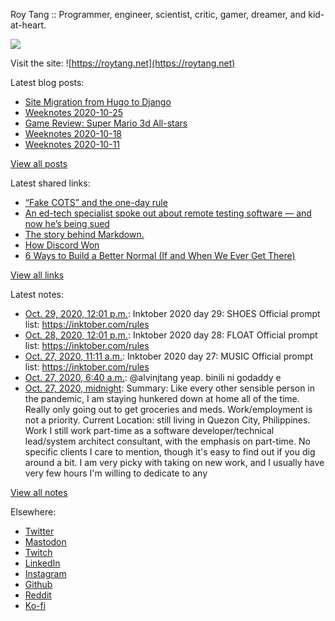 Roy Tang :: Programmer, engineer, scientist, critic, gamer, dreamer, and kid-at-heart.

![](https://roytang.net/img/profile.jpg)

Visit the site: ![https://roytang.net](https://roytang.net)

Latest blog posts:

- [Site Migration from Hugo to Django](https://roytang.net/2020/10/site-migration-to-django/)
- [Weeknotes 2020-10-25](https://roytang.net/2020/10/weeknotes-2020-10-25/)
- [Game Review: Super Mario 3d All-stars](https://roytang.net/2020/10/mario-3d-all-stars/)
- [Weeknotes 2020-10-18](https://roytang.net/2020/10/weeknotes-2020-10-18/)
- [Weeknotes 2020-10-11](https://roytang.net/2020/10/weeknotes-2020-10-11/)

[View all posts](https://roytang.net/blog)

Latest shared links:

- [“Fake COTS” and the one-day rule](https://roytang.net/2020/10/fake-cots-and-the-one-day-rule/)
- [An ed-tech specialist spoke out about remote testing software — and now he’s being sued](https://roytang.net/2020/10/an-ed-tech-specialist-spoke-out-about-remote-testing-software-and-now-hes-being-sued/)
- [The story behind Markdown.](https://roytang.net/2020/10/the-story-behind-markdown/)
- [How Discord Won](https://roytang.net/2020/10/how-discord-won/)
- [6 Ways to Build a Better Normal (If and When We Ever Get There)](https://roytang.net/2020/10/6-ways-to-build-a-better-normal-if-and-when-we-ever-get-there/)

[View all links](https://roytang.net/links)

Latest notes:

- [Oct. 29, 2020, 12:01 p.m.](https://roytang.net/2020/10/inktober-29-shoes/): Inktober 2020 day 29: SHOES Official prompt list: https://inktober.com/rules
- [Oct. 28, 2020, 12:01 p.m.](https://roytang.net/2020/10/inktober-28-float/): Inktober 2020 day 28: FLOAT Official prompt list: https://inktober.com/rules
- [Oct. 27, 2020, 11:11 a.m.](https://roytang.net/2020/10/inktober-27-music/): Inktober 2020 day 27: MUSIC Official prompt list: https://inktober.com/rules
- [Oct. 27, 2020, 6:40 a.m.](https://roytang.net/2020/10/1320978632534228994/): @alvinjtang yeap. binili ni godaddy e
- [Oct. 27, 2020, midnight](https://roytang.net/2020/10/current-status/): Summary: Like every other sensible person in the pandemic, I am staying hunkered down at home all of the time. Really only going out to get groceries and meds. Work/employment is not a priority. Current Location: still living in Quezon City, Philippines. Work I still work part-time as a software developer/technical lead/system architect consultant, with the emphasis on part-time. No specific clients I care to mention, though it&#x27;s easy to find out if you dig around a bit. I am very picky with taking on new work, and I usually have very few hours I&#x27;m willing to dedicate to any

[View all notes](https://roytang.net/notes)

Elsewhere:

- [Twitter](https://twitter.com/roytang)
- [Mastodon](https://mastodon.technology/@roytang)
- [Twitch](https://twitch.tv/twitchyroy)
- [LinkedIn](https://www.linkedin.com/in/roytang)
- [Instagram](https://instagram.com/roytang0400)
- [Github](https://github.com/roytang)
- [Reddit](https://reddit.com/u/hungryroy)
- [Ko-fi](https://ko-fi.com/roytang)